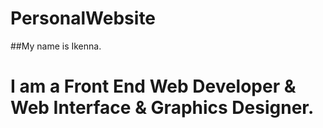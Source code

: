 # PersonalWebsite
##My name is Ikenna.

I am a Front End Web Developer & Web Interface & Graphics Designer.
============
